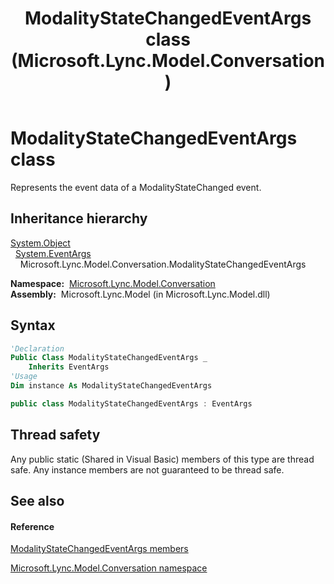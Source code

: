﻿---
title: ModalityStateChangedEventArgs class (Microsoft.Lync.Model.Conversation)
TOCTitle: ModalityStateChangedEventArgs class
ms:assetid: T:Microsoft.Lync.Model.Conversation.ModalityStateChangedEventArgs_DI_3_UC_OCS14MrefLyncWPF
ms:mtpsurl: https://msdn.microsoft.com/en-us/library/microsoft.lync.model.conversation.modalitystatechangedeventargs_di_3_uc_ocs14mreflyncwpf(v=office.15)
ms:contentKeyID: 48592757
ms.date: 07/28/2014
mtps_version: v=office.15
f1_keywords:
- Microsoft.Lync.Model.Conversation.ModalityStateChangedEventArgs
dev_langs:
- CSharp
- JScript
- VB
- other
---

# ModalityStateChangedEventArgs class

Represents the event data of a ModalityStateChanged event.

## Inheritance hierarchy

[System.Object](http://msdn2.microsoft.com/en-us/library/e5kfa45b)  
  [System.EventArgs](http://msdn2.microsoft.com/en-us/library/118wxtk3)  
    Microsoft.Lync.Model.Conversation.ModalityStateChangedEventArgs  

**Namespace:**  [Microsoft.Lync.Model.Conversation](microsoft-lync-model-conversation-namespace_2.md)  
**Assembly:**  Microsoft.Lync.Model (in Microsoft.Lync.Model.dll)

## Syntax

``` vb
'Declaration
Public Class ModalityStateChangedEventArgs _
    Inherits EventArgs
'Usage
Dim instance As ModalityStateChangedEventArgs
```

``` csharp
public class ModalityStateChangedEventArgs : EventArgs
```

## Thread safety

Any public static (Shared in Visual Basic) members of this type are thread safe. Any instance members are not guaranteed to be thread safe.

## See also

#### Reference

[ModalityStateChangedEventArgs members](modalitystatechangedeventargs-members-microsoft-lync-model-conversation_2.md)

[Microsoft.Lync.Model.Conversation namespace](microsoft-lync-model-conversation-namespace_2.md)

